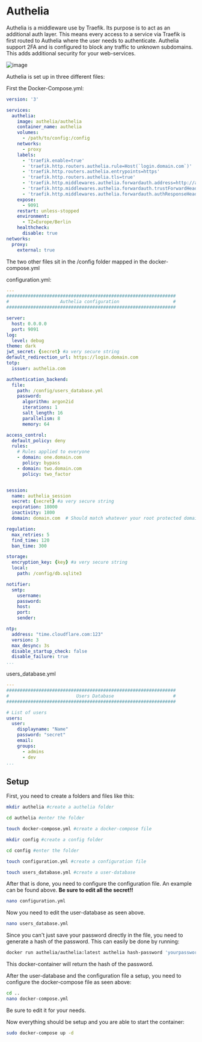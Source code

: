 # Authelia

Authelia is a middleware use by Traefik. Its purpose is to act as an additional auth layer. This means every access to a service via Traefik is first routed to Authelia where the user needs to authenticate. Authelia support 2FA and is configured to block any traffic to unknown subdomains. This adds additional security for your web-services.

![image](https://user-images.githubusercontent.com/108678440/217818225-40b13b18-155e-4d86-83af-7ad39080796f.png)


Authelia is set up in three different files:

First the Docker-Compose.yml:
```yml
version: '3'

services:
  authelia:
    image: authelia/authelia
    container_name: authelia
    volumes:
      - /path/to/config:/config
    networks:
      - proxy
    labels:
      - 'traefik.enable=true'
      - 'traefik.http.routers.authelia.rule=Host(`login.domain.com`)'
      - 'traefik.http.routers.authelia.entrypoints=https'
      - 'traefik.http.routers.authelia.tls=true'
      - 'traefik.http.middlewares.authelia.forwardauth.address=http://authelia:9091/api/verify?rd=https://login.domain.com'
      - 'traefik.http.middlewares.authelia.forwardauth.trustForwardHeader=true'
      - 'traefik.http.middlewares.authelia.forwardauth.authResponseHeaders=Remote-User,Remote-Groups,Remote-Name,Remote-Email'
    expose:
      - 9091
    restart: unless-stopped
    environment:
      - TZ=Europe/Berlin
    healthcheck:
      disable: true
networks:
  proxy:
    external: true
```

The two other files sit in the /config folder mapped in the docker-compose.yml

configuration.yml:
```yml
---
###############################################################
#                   Authelia configuration                    #
###############################################################

server:
  host: 0.0.0.0
  port: 9091
log:
  level: debug
theme: dark
jwt_secret: {secret} #a very secure string
default_redirection_url: https://login.domain.com
totp:
  issuer: authelia.com

authentication_backend:
  file:
    path: /config/users_database.yml
    password:
      algorithm: argon2id
      iterations: 1
      salt_length: 16
      parallelism: 8
      memory: 64

access_control:
  default_policy: deny
  rules:
    # Rules applied to everyone
    - domain: one.domain.com
      policy: bypass
    - domain: two.domain.com
      policy: two_factor


session:
  name: authelia_session
  secret: {secret} #a very secure string
  expiration: 18000
  inactivity: 1800
  domain: domain.com  # Should match whatever your root protected domain is

regulation:
  max_retries: 5
  find_time: 120
  ban_time: 300

storage:
  encryption_key: {key} #a very secure string
  local:
    path: /config/db.sqlite3

notifier:
  smtp:
    username: 
    password: 
    host: 
    port: 
    sender: 

ntp:
  address: "time.cloudflare.com:123"
  version: 3
  max_desync: 3s
  disable_startup_check: false
  disable_failure: true
...

```

users_database.yml
```yml
---
###############################################################
#                         Users Database                      #
###############################################################

# List of users
users:
  user:
    displayname: "Name"
    password: "secret"
    email: 
    groups:
      - admins
      - dev
...
```

## Setup

First, you need to create a folders and files like this:
```sh
mkdir authelia #create a authelia folder

cd authelia #enter the folder

touch docker-compose.yml #create a docker-compose file

mkdir config #create a config folder

cd config #enter the folder

touch configuration.yml #create a configuration file

touch users_database.yml #create a user-database
```

After that is done, you need to configure the configuration file. An example can be found above.
**Be sure to edit all the secret!!**
```sh
nano configuration.yml
```

Now you need to edit the user-database as seen above. 
```sh
nano users_database.yml
```
Since you can't just save your password directly in the file, you need to generate a hash of the password.
This can easily be done by running:
```sh 
docker run authelia/authelia:latest authelia hash-password 'yourpassword'
```
This docker-container will return the hash of the password.

After the user-database and the configuration file a setup, you need to configure the docker-compose file as seen above:
```sh
cd ..
nano docker-compose.yml
```
Be sure to edit it for your needs.

Now everything should be setup and you are able to start the container:
```sh
sudo docker-compose up -d
```
